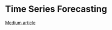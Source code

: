 # Time Series Forecasting

[Medium article](https://medium.com/@mkgtimeseries/time-series-forecasting-a0af0890aeec)
